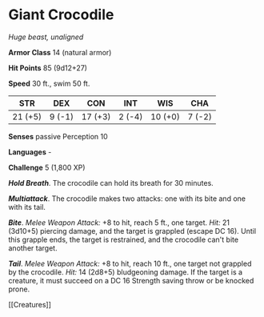 # Giant Crocodile

*Huge beast, unaligned*

**Armor Class** 14 (natural armor)

**Hit Points** 85 (9d12+27)

**Speed** 30 ft., swim 50 ft.

| STR     | DEX    | CON     | INT    | WIS     | CHA    |
|---------|--------|---------|--------|---------|--------|
| 21 (+5) | 9 (-1) | 17 (+3) | 2 (-4) | 10 (+0) | 7 (-2) |

**Senses** passive Perception 10

**Languages** -

**Challenge** 5 (1,800 XP)

***Hold Breath***. The crocodile can hold its breath for 30 minutes.


***Multiattack***. The crocodile makes two attacks: one with its bite and one with its tail.

***Bite***. *Melee Weapon Attack:* +8 to hit, reach 5 ft., one target. *Hit:* 21 (3d10+5) piercing damage, and the target is grappled (escape DC 16). Until this grapple ends, the target is restrained, and the crocodile can't bite another target.

***Tail***. *Melee Weapon Attack:* +8 to hit, reach 10 ft., one target not grappled by the crocodile. *Hit:* 14 (2d8+5) bludgeoning damage. If the target is a creature, it must succeed on a DC 16 Strength saving throw or be knocked prone.


[[Creatures]]